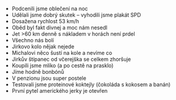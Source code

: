 - Podcenili jsme oblečení na noc
- Udělali jsme dobrý skutek – vyhodili jsme plakát SPD
- Dosažena rychlost 53 km/h
- Oběd byl fakt divnej a moc nám nesedl
- Jet >60 km denně s nákladem v horách není prdel
- Všechno nás bolí
- Jirkovo kolo nějak nejede
- Michalovi něco šustí na kole a nevíme co
- Jirkův štípanec od včerejška se celkem zhoršuje
- Koupili jsme mlíko (a po cestě na prasklo)
- Jíme hodně bonbónů
- V penzionu jsou super postele
- Testovali jsme proteinové koktejly (čokoláda s kokosem a banán)
- První pytel amerického jerky je otevřen
